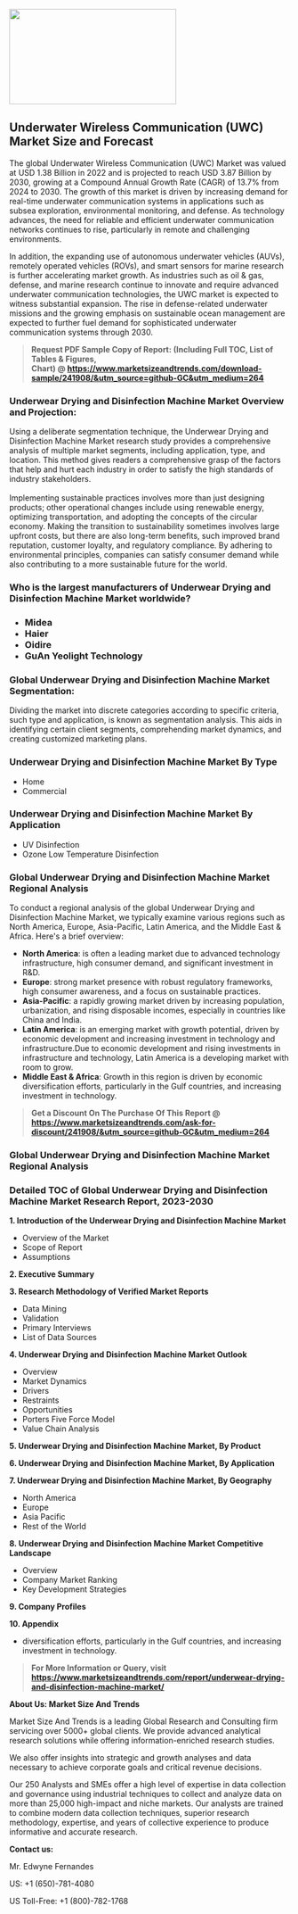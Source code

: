 <p><img class="alignnone size-medium wp-image-20088" src="https://ffe5etoiles.com/wp-content/uploads/2024/12/MST1-300x171.png" alt="" width="300" height="171" /></p><h2>Underwater Wireless Communication (UWC) Market Size and Forecast</h2><p>The global Underwater Wireless Communication (UWC) Market was valued at USD 1.38 Billion in 2022 and is projected to reach USD 3.87 Billion by 2030, growing at a Compound Annual Growth Rate (CAGR) of 13.7% from 2024 to 2030. The growth of this market is driven by increasing demand for real-time underwater communication systems in applications such as subsea exploration, environmental monitoring, and defense. As technology advances, the need for reliable and efficient underwater communication networks continues to rise, particularly in remote and challenging environments.</p><p>In addition, the expanding use of autonomous underwater vehicles (AUVs), remotely operated vehicles (ROVs), and smart sensors for marine research is further accelerating market growth. As industries such as oil & gas, defense, and marine research continue to innovate and require advanced underwater communication technologies, the UWC market is expected to witness substantial expansion. The rise in defense-related underwater missions and the growing emphasis on sustainable ocean management are expected to further fuel demand for sophisticated underwater communication systems through 2030.</p></p><blockquote id="" class=""><strong>Request PDF Sample Copy of Report: (Including Full TOC, List of Tables &amp; Figures, Chart)&nbsp;@&nbsp;<strong><a href="https://www.marketsizeandtrends.com/download-sample/241908/&utm_source=github-GC&utm_medium=264" target="_blank">https://www.marketsizeandtrends.com/download-sample/241908/&utm_source=github-GC&utm_medium=264</a></strong></strong></blockquote><h3 id="" class="">Underwear Drying and Disinfection Machine Market&nbsp;Overview and Projection:</h3><p id="" class="">Using a deliberate segmentation technique, the Underwear Drying and Disinfection Machine Market research study provides a comprehensive analysis of multiple market segments, including application, type, and location. This method gives readers a comprehensive grasp of the factors that help and hurt each industry in order to satisfy the high standards of industry stakeholders. <br /> <br />Implementing sustainable practices involves more than just designing products; other operational changes include using renewable energy, optimizing transportation, and adopting the concepts of the circular economy. Making the transition to sustainability sometimes involves large upfront costs, but there are also long-term benefits, such improved brand reputation, customer loyalty, and regulatory compliance. By adhering to environmental principles, companies can satisfy consumer demand while also contributing to a more sustainable future for the world.</p><h3 id="" class="">Who is the largest manufacturers of&nbsp;Underwear Drying and Disinfection Machine Market worldwide?</h3><h3 class=""><p><ul><li>Midea </li><li> Haier </li><li> Oidire </li><li> GuAn Yeolight Technology</li></ul></p></h3><h3 id="" class="">Global&nbsp;Underwear Drying and Disinfection Machine Market Segmentation:</h3><p id="" class="">Dividing the market into discrete categories according to specific criteria, such type and application, is known as segmentation analysis. This aids in identifying certain client segments, comprehending market dynamics, and creating customized marketing plans.</p><h3 id="" class="">Underwear Drying and Disinfection Machine Market&nbsp;By Type</h3><p><p><ul><li>Home</li><li> Commercial</p></li></ul></p></p><h3 id="" class="">Underwear Drying and Disinfection Machine Market&nbsp;By Application</h3><p class=""><p><ul><li>UV Disinfection</li><li> Ozone Low Temperature Disinfection</li></ul></p></p><h3 id="" class="">Global Underwear Drying and Disinfection Machine Market Regional Analysis</h3><p id="" class="">To conduct a regional analysis of the global Underwear Drying and Disinfection Machine Market, we typically examine various regions such as North America, Europe, Asia-Pacific, Latin America, and the Middle East &amp; Africa. Here's a brief overview:</p><ul><li><strong>North America</strong>: is often a leading market due to advanced technology infrastructure, high consumer demand, and significant investment in R&amp;D.</li><li><strong>Europe</strong>: strong market presence with robust regulatory frameworks, high consumer awareness, and a focus on sustainable practices.</li><li><strong>Asia-Pacific</strong>: a rapidly growing market driven by increasing population, urbanization, and rising disposable incomes, especially in countries like China and India.</li><li><strong>Latin America</strong>: is an emerging market with growth potential, driven by economic development and increasing investment in technology and infrastructure.Due to economic development and rising investments in infrastructure and technology, Latin America is a developing market with room to grow.</li><li><strong>Middle East &amp; Africa</strong>: Growth in this region is driven by economic diversification efforts, particularly in the Gulf countries, and increasing investment in technology.</li></ul><blockquote id="" class=""><strong>Get a Discount On The Purchase Of This Report @ <strong><a href="https://www.marketsizeandtrends.com/ask-for-discount/241908/&utm_source=github-GC&utm_medium=264" target="_blank">https://www.marketsizeandtrends.com/ask-for-discount/241908/&utm_source=github-GC&utm_medium=264</a></strong></strong></blockquote><h3 id="" class="">Global Underwear Drying and Disinfection Machine Market Regional Analysis</h3><h3 id="" class="">Detailed TOC of Global Underwear Drying and Disinfection Machine Market Research Report, 2023-2030</h3><p id="" class=""><strong>1. Introduction of the Underwear Drying and Disinfection Machine Market</strong></p><ul><li>Overview of the Market</li><li>Scope of Report</li><li>Assumptions</li></ul><p id="" class=""><strong>2. Executive Summary</strong></p><p id="" class=""><strong>3. Research Methodology of Verified Market Reports</strong></p><ul><li>Data Mining</li><li>Validation</li><li>Primary Interviews</li><li>List of Data Sources</li></ul><p id="" class=""><strong>4. Underwear Drying and Disinfection Machine Market Outlook</strong></p><ul><li>Overview</li><li>Market Dynamics</li><li>Drivers</li><li>Restraints</li><li>Opportunities</li><li>Porters Five Force Model</li><li>Value Chain Analysis</li></ul><p id="" class=""><strong>5. Underwear Drying and Disinfection Machine Market, By Product</strong></p><p id="" class=""><strong>6. Underwear Drying and Disinfection Machine Market, By Application</strong></p><p id="" class=""><strong>7. Underwear Drying and Disinfection Machine Market, By Geography</strong></p><ul><li>North America</li><li>Europe</li><li>Asia Pacific</li><li>Rest of the World</li></ul><p id="" class=""><strong>8. Underwear Drying and Disinfection Machine Market Competitive Landscape</strong></p><ul><li>Overview</li><li>Company Market Ranking</li><li>Key Development Strategies</li></ul><p id="" class=""><strong>9. Company Profiles</strong></p><p id="" class=""><strong>10. Appendix</strong></p><ul><li>diversification efforts, particularly in the Gulf countries, and increasing investment in technology.</li></ul><blockquote id="" class=""><strong>For More Information or Query, visit <strong><strong><a href="https://www.marketsizeandtrends.com/report/underwear-drying-and-disinfection-machine-market/" target="_blank">https://www.marketsizeandtrends.com/report/underwear-drying-and-disinfection-machine-market/</a></strong></strong></strong></blockquote><p id="" class=""><strong>About Us: Market Size And Trends</strong></p><p id="" class="">Market Size And Trends is a leading Global Research and Consulting firm servicing over 5000+ global clients. We provide advanced analytical research solutions while offering information-enriched research studies.</p><p id="" class="">We also offer insights into strategic and growth analyses and data necessary to achieve corporate goals and critical revenue decisions.</p><p id="" class="">Our 250 Analysts and SMEs offer a high level of expertise in data collection and governance using industrial techniques to collect and analyze data on more than 25,000 high-impact and niche markets. Our analysts are trained to combine modern data collection techniques, superior research methodology, expertise, and years of collective experience to produce informative and accurate research.</p><p id="" class=""><strong>Contact us:</strong></p><p id="" class="">Mr. Edwyne Fernandes</p><p id="" class="">US: +1 (650)-781-4080</p><p id="" class="">US Toll-Free: +1 (800)-782-1768</p>
